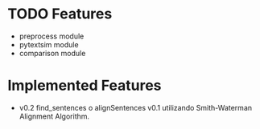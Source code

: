 # TODO Features
- preprocess module
- pytextsim module
- comparison module


# Implemented Features

- v0.2 find_sentences o alignSentences v0.1 utilizando Smith-Waterman Alignment Algorithm.